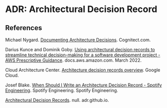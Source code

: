 # ADR: Architectural Decision Record

## References

Michael Nygard. [Documenting Architecture Decisions](https://www.cognitect.com/blog/2011/11/15/documenting-architecture-decisions). Cognitect.com. 

Darius Kunce and Dominik Goby. [Using architectural decision records to streamline technical decision-making for a software development project - AWS Prescriptive Guidance](https://docs.aws.amazon.com/prescriptive-guidance/latest/architectural-decision-records/welcome.html). docs.aws.amazon.com. March 2022.

Cloud Architecture Center. [Architecture decision records overview](https://cloud.google.com/architecture/architecture-decision-records). Google Cloud.

Josef Blake. [When Should I Write an Architecture Decision Record - Spotify Engineering](https://engineering.atspotify.com/2020/04/when-should-i-write-an-architecture-decision-record/). Spotify Engineering. Spotify Engineering.

[Architectural Decision Records](https://adr.github.io/). null. adr.github.io.

